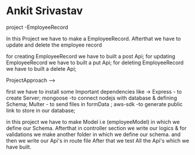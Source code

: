 # Ankit Srivastav

project -EmployeeRecord

In this Project we have to make a EmployeeRecord. Afterthat we have to update and delete the employee record

for creating EmployeeRecord we have to built a post Api;
for updating EmployeeRecord we have to built a put Api;
for deleting EmployeeRecord we have to built a delete Api;


ProjectApproach -->

first we have to install some Important dependencies like ->
Express - to create Server;
mongoose -to connect nodejs with database & defining Schema;
Multer - to send files in formData ;
aws-sdk -to generate public link to store in our database;

in this project we have to make Model i.e (employeeModel) in which we define our Schema.
Afterthat in controller section we write our logics & for validations we make another folder in which we define our schema.
and then we write our Api's in route file
After that we test All the Api's which we have built.
